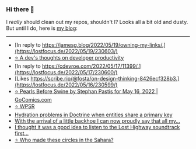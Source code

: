 ### Hi there 👋

I _really_ should clean out my repos, shouldn't I? Looks all a bit old and dusty. But until I do, here is [my blog](https://lostfocus.de/):

--- 

<!-- POST-LIST:START -->
- [In reply to https://jamesg.blog/2022/05/19/owning-my-links/.](https://lostfocus.de/2022/05/19/230603/)
- [⭐️ A dev&#39;s thoughts on developer productivity](https://lostfocus.de/2022/05/17/230602/)
- [In reply to https://cdevroe.com/2022/05/17/11399/.](https://lostfocus.de/2022/05/17/230600/)
- [Likes https://scribe.rip/@fosta/on-design-thinking-8426ecf328b3.](https://lostfocus.de/2022/05/16/230599/)
- [⭐️ Pearls Before Swine by Stephan Pastis for May 16, 2022 | GoComics.com](https://lostfocus.de/2022/05/16/230598/)
- [⭐️ WPSR](https://lostfocus.de/2022/05/15/230597/)
- [Hydration problems in Doctrine when entities share a primary key](https://lostfocus.de/2022/05/12/hydration-problems-in-doctrine-when-entities-share-a-primary-key/)
- [With the arrival of a little backhoe I can now proudly say that all my…](https://lostfocus.de/2022/05/11/230586/)
- [I thought it was a good idea to listen to the Lost Highway soundtrack first…](https://lostfocus.de/2022/05/11/230583/)
- [⭐️ Who made these circles in the Sahara?](https://lostfocus.de/2022/05/10/230579/)
<!-- POST-LIST:END -->

<!--
**lostfocus/lostfocus** is a ✨ _special_ ✨ repository because its `README.md` (this file) appears on your GitHub profile.

Here are some ideas to get you started:

- 🔭 I’m currently working on ...
- 🌱 I’m currently learning ...
- 👯 I’m looking to collaborate on ...
- 🤔 I’m looking for help with ...
- 💬 Ask me about ...
- 📫 How to reach me: ...
- 😄 Pronouns: ...
- ⚡ Fun fact: ...
-->
